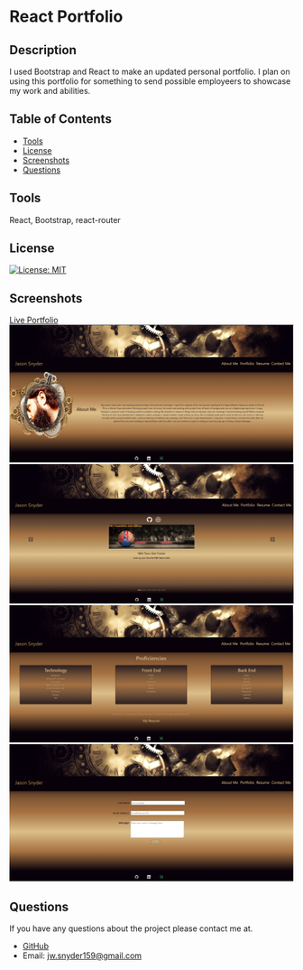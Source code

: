 # React Portfolio


  ## Description
  I used Bootstrap and React to make an updated personal portfolio.  I plan on using this portfolio for something to send possible employeers to showcase my work and abilities.
  
  ## Table of Contents

  - [Tools](#tools)
  - [License](#license)
  - [Screenshots](#screenshots)
  - [Questions](#questions)
  
  
  ## Tools
  
 React, Bootstrap, react-router
  
  
  ## License

[![License: MIT](https://img.shields.io/badge/License-MIT-blue.svg)](https://opensource.org/licenses/MIT)
  
  
  ## Screenshots
  [Live Portfolio](https://jsnyder159.github.io/react-portfolio/)
![Landing Page](./src/images/landing-page.PNG)
![Portfolio Page](./src/images/portfolio-page.PNG)
![Resume Page](./src/images/resume-page.PNG)
![Contact Page](./src/images/contact-page.PNG)


  ## Questions

  If you have any questions about the project please contact me at.
  - [GitHub](https://github.com/Jsnyder159?tab=repositories)
  - Email: jw.snyder159@gmail.com
